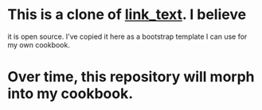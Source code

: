 
# This is a clone of [link_text](https://technext.github.io/delicious/index.html). I believe
it is open source. I've copied it here as a bootstrap template I can use for my own cookbook.

# Over time, this repository will morph into my cookbook.

